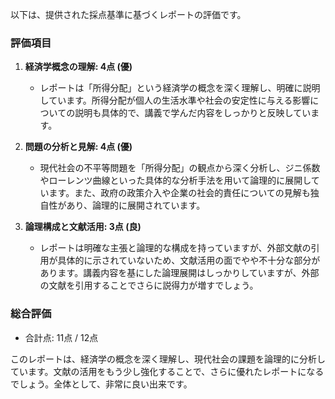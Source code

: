 以下は、提供された採点基準に基づくレポートの評価です。

### 評価項目

1. **経済学概念の理解: 4点 (優)**
   - レポートは「所得分配」という経済学の概念を深く理解し、明確に説明しています。所得分配が個人の生活水準や社会の安定性に与える影響についての説明も具体的で、講義で学んだ内容をしっかりと反映しています。

2. **問題の分析と見解: 4点 (優)**
   - 現代社会の不平等問題を「所得分配」の観点から深く分析し、ジニ係数やローレンツ曲線といった具体的な分析手法を用いて論理的に展開しています。また、政府の政策介入や企業の社会的責任についての見解も独自性があり、論理的に展開されています。

3. **論理構成と文献活用: 3点 (良)**
   - レポートは明確な主張と論理的な構成を持っていますが、外部文献の引用が具体的に示されていないため、文献活用の面でやや不十分な部分があります。講義内容を基にした論理展開はしっかりしていますが、外部の文献を引用することでさらに説得力が増すでしょう。

### 総合評価

- 合計点: 11点 / 12点

このレポートは、経済学の概念を深く理解し、現代社会の課題を論理的に分析しています。文献の活用をもう少し強化することで、さらに優れたレポートになるでしょう。全体として、非常に良い出来です。